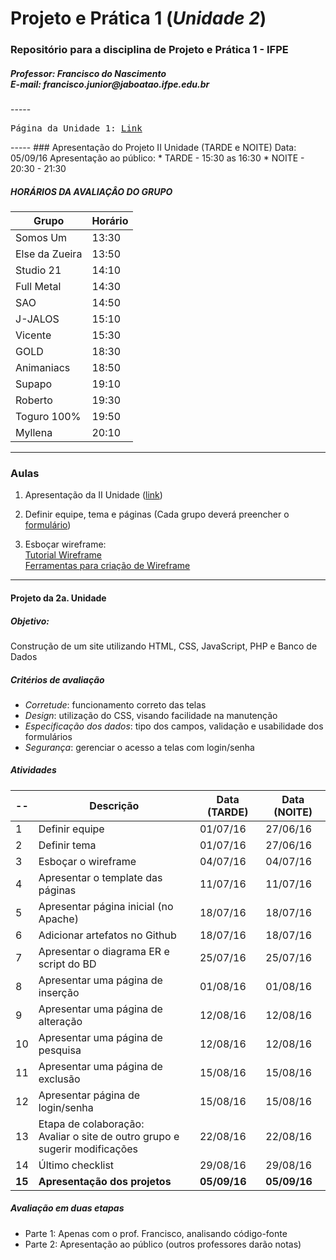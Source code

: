 # Projeto e Prática 1 (_Unidade 2_)
<h3>Repositório para a disciplina de Projeto e Prática 1 - IFPE</h3>
<h5>Professor: Francisco do Nascimento <BR />
E-mail: francisco.junior@jaboatao.ifpe.edu.br
</h5>
-----
<pre>
Página da Unidade 1: <a href="README2.md">Link</a>
</pre>
-----
### Apresentação do Projeto II Unidade (TARDE e NOITE)
Data: 05/09/16
Apresentação ao público: 
* TARDE - 15:30 as 16:30
* NOITE - 20:30 - 21:30

##### HORÁRIOS DA AVALIAÇÂO DO GRUPO
Grupo | Horário
---|----
Somos Um | 13:30
Else da Zueira | 13:50
Studio 21 | 14:10
Full Metal | 14:30
SAO | 14:50
J-JALOS | 15:10
Vicente | 15:30
GOLD | 18:30
Animaniacs | 18:50
Supapo | 19:10
Roberto | 19:30
Toguro 100% | 19:50
Myllena | 20:10

----------------------------

### Aulas
1. Apresentação da II Unidade (<a href="http://prezi.com/emxraa0go0tq/?utm_campaign=share&utm_medium=copy&rc=ex0share" target="_blank">link</a>)

2. Definir equipe, tema e páginas (Cada grupo deverá preencher o <a href="http://goo.gl/forms/BR968XT5QvMekKfC2">formulário</a>)

3. Esboçar wireframe: <br />
<a href="http://desenvolvimentoparaweb.com/ux/wireframe-web-guia-completo/">Tutorial Wireframe</a><br />
<a href="http://desenvolvimentoparaweb.com/ux/ferramentas-criacao-wireframes/">Ferramentas para criação de Wireframe</a>

-------
#### Projeto da 2a. Unidade 
##### Objetivo: 
Construção de um site utilizando HTML, CSS, JavaScript, PHP e Banco de Dados
##### Critérios de avaliação
* *Corretude*: funcionamento correto das telas
* *Design*: utilização do CSS, visando facilidade na manutenção
* *Especificação dos dados*: tipo dos campos, validação e usabilidade dos formulários
* *Segurança*: gerenciar o acesso a telas com login/senha

##### Atividades
-- | Descrição | Data (TARDE) | Data (NOITE)
---|----|---- | ----
1 | Definir equipe | 01/07/16 | 27/06/16
2 | Definir tema | 01/07/16 | 27/06/16
3 | Esboçar o wireframe | 04/07/16 | 04/07/16
4 | Apresentar o template das páginas | 11/07/16 | 11/07/16
5 | Apresentar página inicial (no Apache) | 18/07/16  | 18/07/16
6 | Adicionar artefatos no Github | 18/07/16 | 18/07/16
7 | Apresentar o diagrama ER e script do BD | 25/07/16 | 25/07/16
8 | Apresentar uma página de inserção | 01/08/16 | 01/08/16 
9 | Apresentar uma página de alteração | 12/08/16 | 12/08/16
10 | Apresentar uma página de pesquisa | 12/08/16 | 12/08/16
11 | Apresentar uma página de exclusão | 15/08/16 | 15/08/16
12 | Apresentar página de login/senha | 15/08/16 | 15/08/16
13 | Etapa de colaboração: <BR/> Avaliar o site de outro grupo e sugerir modificações | 22/08/16 | 22/08/16
14 | Último checklist | 29/08/16 | 29/08/16
**15** | **Apresentação dos projetos** | **05/09/16** | **05/09/16**

##### Avaliação em duas etapas
* Parte 1: Apenas com o prof. Francisco, analisando código-fonte
* Parte 2: Apresentação ao público (outros professores darão notas)

